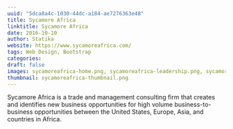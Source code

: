 ```yaml
--- 
uuid: "5dca8a4c-1030-44dc-a184-ae7276363e48"
title: Sycamore Africa 
linktitle: Sycamore Africa  
date: 2016-10-10 
author: Statika 
website: https://www.sycamoreafrica.com/ 
tags: Web Design, Bootstrap
categories:   
draft: false 
images: sycamoreafrica-home.png, sycamoreafrica-leadership.png, sycamoreafrica-industries.png  
thumbnail: sycamoreafrica-thumbnail.png 
--- 
```


Sycamore Africa is a trade and management consulting firm that creates and identifies new 
business opportunities for high volume business-to-business opportunities between the United States, 
Europe, Asia, and countries in Africa.